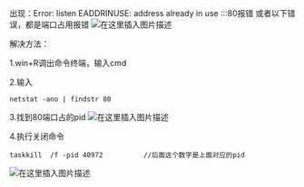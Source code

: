  出现：Error: listen EADDRINUSE: address already in use :::80报错
或者以下错误，都是端口占用报错
![在这里插入图片描述](https://img-blog.csdnimg.cn/0caf117b28644200a6673f90c2425e9a.png)

解决方法：

1.win+R调出命令终端，输入cmd

2.输入
```
netstat -ano | findstr 80
```

3.找到80端口占的pid
![在这里插入图片描述](https://img-blog.csdnimg.cn/e9e40f82036a4191b475e8c1c76bb281.png)


4.执行关闭命令
```
taskkill  /f -pid 40972          //后面这个数字是上面对应的pid
```
![在这里插入图片描述](https://img-blog.csdnimg.cn/6cf9fa49bda24aea936da2994cd8be80.png)
